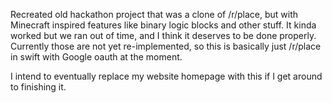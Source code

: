 Recreated old hackathon project that was a clone of /r/place, but with Minecraft inspired features like binary logic blocks and other stuff. It kinda worked but we ran out of time, and I think it deserves to be done properly. Currently those are not yet re-implemented, so this is basically just /r/place in swift with Google oauth at the moment. 

I intend to eventually replace my website homepage with this if I get around to finishing it. 
